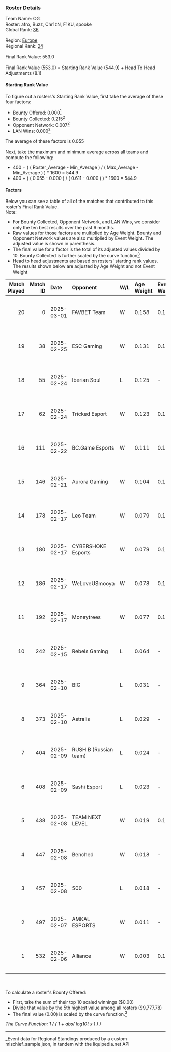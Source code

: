 ### Roster Details<br />
Team Name: OG<br />
Roster: afro, Buzz, Chr1zN, F1KU, spooke<br />
Global Rank: [36](../../standings_global_2025_08_04.md)<br />
<br />
Region: [Europe]( ../../standings_europe_2025_08_04.md)<br />
Regional Rank: [24]( ../../standings_europe_2025_08_04.md)<br />
<br />
Final Rank Value:  553.0<br />
<br />
Final Rank Value (553.0) = Starting Rank Value (544.9) + Head To Head Adjustments (8.1)<br />

#### Starting Rank Value<br />
To figure out a rosters's Starting Rank Value, first take the average of these four factors:<br />
- Bounty Offered: 0.000[<sup>1</sup>](#table2)
- Bounty Collected: 0.215[<sup>2</sup>](#table1)
- Opponent Network: 0.007[<sup>2</sup>](#table1)
- LAN Wins: 0.000[<sup>2</sup>](#table1)

The average of these factors is 0.055<br />
<br />
Next, take the maximum and minimum average across all teams and compute the following:<br />
- 400 + ( ( Roster_Average - Min_Average ) / ( Max_Average - Min_Average ) ) * 1600 = 544.9
- 400 + ( ( 0.055 - 0.000 ) / ( 0.611 - 0.000 ) ) * 1600 = 544.9


#### Factors<br />
Below you can see a table of all of the matches that contributed to this roster's Final Rank Value.<br />
Note:<br />

- For Bounty Collected, Opponent Network, and LAN Wins, we consider only the ten best results over the past 6 months.
- Raw values for those factors are multiplied by Age Weight. Bounty and Opponent Network values are also multiplied by Event Weight. The adjusted value is shown in parenthesis.
- The final value for a factor is the total of its adjusted values divided by 10. Bounty Collected is further scaled by the curve function[<sup>3</sup>](#curveFunction)
- Head to head adjustments are based on rosters' starting rank values. The results shown below are adjusted by Age Weight and not Event Weight
<span id="table1"></span><br />


| Match Played | Match ID | Date       | Opponent              | W/L | Age Weight | Event Weight | Bounty Collected | Opponent Network | LAN Wins  | H2H Adj. | Roster                               |
| -: | -: | :- | :- | :- | :- | :- | :- | :- | :- | -: | :- |
|           20 |        0 | 2025-03-01 | FAVBET Team           | W   | 0.158      | 0.143        | 0.000 (0.000)    | 0.229 (0.005)    | 0 (0.000) |     1.53 | afro, Buzz, Chr1zN, F1KU, spooke     |
|           19 |       38 | 2025-02-25 | ESC Gaming            | W   | 0.131      | 0.143        | 0.000 (0.000)    | 0.342 (0.006)    | 0 (0.000) |     1.25 | afro, Buzz, Chr1zN, F1KU, spooke     |
|           18 |       55 | 2025-02-24 | Iberian Soul          | L   | 0.125      | -            | -                | -                | -         |    -2.72 | Buzz, Chr1zN, F1KU, nicoodoz, spooke |
|           17 |       62 | 2025-02-24 | Tricked Esport        | W   | 0.123      | 0.143        | 0.000 (0.000)    | 0.734 (0.013)    | 0 (0.000) |     1.19 | afro, Buzz, Chr1zN, F1KU, spooke     |
|           16 |      111 | 2025-02-22 | BC.Game Esports       | W   | 0.111      | 0.143        | 0.121 (0.002)    | 1.000 (0.016)    | 0 (0.000) |     3.13 | Buzz, Chr1zN, F1KU, nicoodoz, spooke |
|           15 |      146 | 2025-02-21 | Aurora Gaming         | W   | 0.104      | 0.143        | 0.000 (0.000)    | 0.551 (0.008)    | 0 (0.000) |     1.00 | Buzz, Chr1zN, F1KU, nicoodoz, spooke |
|           14 |      178 | 2025-02-17 | Leo Team              | W   | 0.079      | 0.143        | 0.000 (0.000)    | 0.352 (0.004)    | 0 (0.000) |     0.78 | afro, Buzz, Chr1zN, F1KU, spooke     |
|           13 |      180 | 2025-02-17 | CYBERSHOKE Esports    | W   | 0.079      | 0.143        | 0.024 (0.000)    | 1.000 (0.011)    | 0 (0.000) |     2.03 | afro, Buzz, Chr1zN, F1KU, spooke     |
|           12 |      186 | 2025-02-17 | WeLoveUSmooya         | W   | 0.078      | 0.143        | 0.000 (0.000)    | 0.117 (0.001)    | 0 (0.000) |     0.76 | afro, Buzz, Chr1zN, F1KU, spooke     |
|           11 |      192 | 2025-02-17 | Moneytrees            | W   | 0.077      | 0.143        | 0.000 (0.000)    | -                | 0 (0.000) |     0.76 | afro, Buzz, Chr1zN, F1KU, spooke     |
|           10 |      242 | 2025-02-15 | Rebels Gaming         | L   | 0.064      | -            | -                | -                | -         |    -1.40 | afro, Buzz, Chr1zN, F1KU, spooke     |
|            9 |      364 | 2025-02-10 | BIG                   | L   | 0.031      | -            | -                | -                | -         |    -0.01 | Buzz, Chr1zN, F1KU, MoDo, spooke     |
|            8 |      373 | 2025-02-10 | Astralis              | L   | 0.029      | -            | -                | -                | -         |     0.00 | Buzz, Chr1zN, F1KU, MoDo, spooke     |
|            7 |      404 | 2025-02-09 | RUSH B (Russian team) | L   | 0.024      | -            | -                | -                | -         |    -0.40 | Buzz, Chr1zN, F1KU, MoDo, spooke     |
|            6 |      408 | 2025-02-09 | Sashi Esport          | L   | 0.023      | -            | -                | -                | -         |    -0.37 | Buzz, Chr1zN, F1KU, MoDo, spooke     |
|            5 |      438 | 2025-02-08 | TEAM NEXT LEVEL       | W   | 0.019      | 0.143        | 0.000 (0.000)    | 0.056 (0.000)    | 0 (0.000) |     0.26 | Buzz, Chr1zN, F1KU, MoDo, spooke     |
|            4 |      447 | 2025-02-08 | Benched               | W   | 0.018      | -            | -                | -                | -         |     0.18 | Buzz, Chr1zN, F1KU, MoDo, spooke     |
|            3 |      457 | 2025-02-08 | 500                   | L   | 0.018      | -            | -                | -                | -         |    -0.06 | Buzz, Chr1zN, F1KU, MoDo, spooke     |
|            2 |      497 | 2025-02-07 | AMKAL ESPORTS         | W   | 0.011      | -            | -                | -                | -         |     0.15 | Buzz, Chr1zN, F1KU, MoDo, spooke     |
|            1 |      532 | 2025-02-06 | Alliance              | W   | 0.003      | 0.143        | -                | 0.773 (0.000)    | -         |     0.02 | Buzz, Chr1zN, F1KU, MoDo, spooke     |

<br />
<span id="table2"></span><br />
To calculate a roster's Bounty Offered:<br />

- First, take the sum of their top 10 scaled winnings ($0.00)
- Divide that value by the 5th highest value among all rosters ($9,777.78)
- The final value (0.00) is scaled by the curve function.[<sup>3</sup>](#curveFunction)

<span id="curveFunction"></span>_The Curve Function: 1 / ( 1 + abs( log10( x ) ) )_<br />

---
_Event data for Regional Standings produced by a custom mischief_sample.json, in tandem with the liquipedia.net API<br />
